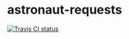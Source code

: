 # astronaut-requests

[![Travis CI status](https://travis-ci.org/phylovi/astronaut-requests.svg?branch=master)](https://travis-ci.org/matsen/astronaut-requests)



